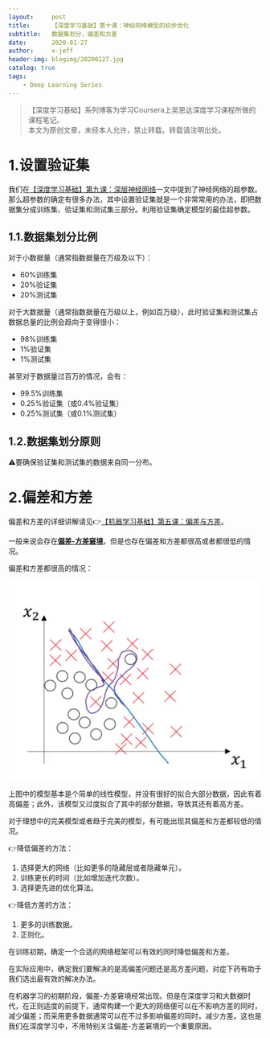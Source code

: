 ```yaml
---
layout:     post
title:      【深度学习基础】第十课：神经网络模型的初步优化
subtitle:   数据集划分，偏差和方差
date:       2020-01-27
author:     x-jeff
header-img: blogimg/20200127.jpg
catalog: true
tags:
    - Deep Learning Series
---
```

>【深度学习基础】系列博客为学习Coursera上吴恩达深度学习课程所做的课程笔记。  
>本文为原创文章，未经本人允许，禁止转载。转载请注明出处。

# 1.设置验证集

我们在[【深度学习基础】第九课：深层神经网络](http://shichaoxin.com/2020/01/12/深度学习基础-第九课-深层神经网络/)一文中提到了神经网络的超参数。那么超参数的确定有很多办法，其中设置验证集就是一个非常常用的办法，即把数据集分成训练集、验证集和测试集三部分。利用验证集确定模型的最佳超参数。

## 1.1.数据集划分比例

对于小数据量（通常指数据量在万级及以下）：

* 60%训练集
* 20%验证集
* 20%测试集

对于大数据量（通常指数据量在万级以上，例如百万级），此时验证集和测试集占数据总量的比例会趋向于变得很小：

* 98%训练集
* 1%验证集
* 1%测试集

甚至对于数据量过百万的情况，会有：

* 99.5%训练集
* 0.25%验证集（或0.4%验证集）
* 0.25%测试集（或0.1%测试集）

## 1.2.数据集划分原则

⚠️要确保验证集和测试集的数据来自同一分布。

# 2.偏差和方差

偏差和方差的详细讲解请见👉[【机器学习基础】第五课：偏差与方差](http://shichaoxin.com/2019/04/17/机器学习基础-第五课-偏差与方差/)。

一般来说会存在[**偏差-方差窘境**](http://shichaoxin.com/2019/04/17/机器学习基础-第五课-偏差与方差/)，但是也存在偏差和方差都很高或者都很低的情况。

偏差和方差都很高的情况：

![](https://github.com/x-jeff/BlogImage/raw/master/DeepLearningSeries/Lesson10/10x1.png)

上图中的模型基本是个简单的线性模型，并没有很好的拟合大部分数据，因此有着高偏差；此外，该模型又过度拟合了其中的部分数据，导致其还有着高方差。

对于理想中的完美模型或者趋于完美的模型，有可能出现其偏差和方差都较低的情况。

👉降低偏差的方法：

1. 选择更大的网络（比如更多的隐藏层或者隐藏单元）。
2. 训练更长的时间（比如增加迭代次数）。
3. 选择更先进的优化算法。

👉降低方差的方法：

1. 更多的训练数据。
2. 正则化。

在训练初期，确定一个合适的网络框架可以有效的同时降低偏差和方差。

在实际应用中，确定我们要解决的是高偏差问题还是高方差问题，对症下药有助于我们选出最有效的解决办法。

在机器学习的初期阶段，偏差-方差窘境经常出现。但是在深度学习和大数据时代，在正则适度的前提下，通常构建一个更大的网络便可以在不影响方差的同时，减少偏差；而采用更多数据通常可以在不过多影响偏差的同时，减少方差。这也是我们在深度学习中，不用特别关注偏差-方差窘境的一个重要原因。